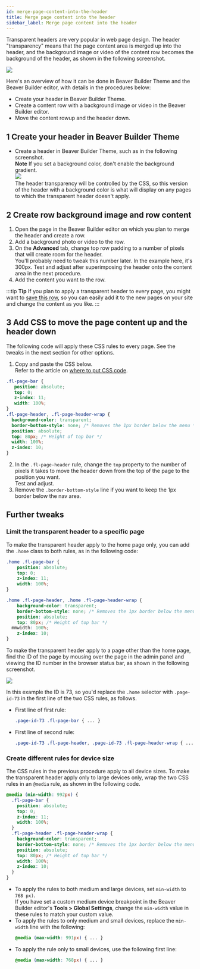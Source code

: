 ```yaml
---
id: merge-page-content-into-the-header
title: Merge page content into the header
sidebar_label: Merge page content into the header
---
```


Transparent headers are very popular in web page design. The header "transparency" means that the page content area is merged up into the header, and the background image or video of the content row becomes the background of the header, as shown in the following screenshot.

![](/img/merge-page-content-into-the-header-6682a21b.jpg)

Here's an overview of how it can be done in Beaver Builder Theme and the Beaver Builder editor, with details in the procedures below:

  * Create your header in Beaver Builder Theme.
  * Create a content row with a background image or video in the Beaver Builder editor.
  * Move the content rowup and the header down.

## 1 Create your header in Beaver Builder Theme

* Create a header in Beaver Builder Theme, such as in the following screenshot.  
  **Note** If you set a background color, don't enable the background gradient.  
![](/img/merge-page-content-into-the-header-a57e83e5.jpg)  
The header transparency will be controlled by the CSS, so this version of the header with a background color is what will display on any pages to which the transparent header doesn't apply.

## 2 Create row background image and row content

  1. Open the page in the Beaver Builder editor on which you plan to merge the header and create a row.
  2. Add a background photo or video to the row.
  3. On the **Advanced** tab, change top row padding to a number of pixels that will create room for the header.  
  You'll probably need to tweak this number later. In the example here, it's 300px. Test and adjust after superimposing the header onto the content area in the next procedure.
  4. Add the content you want to the row.

:::tip **Tip**
If you plan to apply a transparent header to every page, you might want to [save this row](/beaver-builder/layouts/templates/save-a-row-column-or-module-for-reuse.md), so you can easily add it to the new pages on your site and change the content as you like.
:::

## 3 Add CSS to move the page content up and the header down

The following code will apply these CSS rules to every page. See the tweaks in the next section for other options.

  1. Copy and paste the CSS below.  
  Refer to the article on [where to put CSS code](/beaver-builder/styles/code/custom-css.md).  
  ```css
.fl-page-bar {
     position: absolute;
     top: 0;
     z-index: 11;
     width: 100%;
}
.fl-page-header, .fl-page-header-wrap {
    background-color: transparent;
    border-bottom-style: none; /* Removes the 1px border below the menu */
    position: absolute;
    top: 80px; /* Height of top bar */
    width: 100%;
    z-index: 10;
}
  ```
  2. In the `.fl-page-header` rule, change the `top` property to the number of pixels it takes to move the header down from the top of the page to the position you want.  
  Test and adjust.
  3. Remove the `.border-bottom-style` line if you want to keep the 1px border below the nav area.

##  Further tweaks

### Limit the transparent header to a specific page

To make the transparent header apply to the home page only, you can add the `.home` class to both rules, as in the following code:

```css
.home .fl-page-bar {
    position: absolute;
    top: 0;
    z-index: 11;
    width: 100%;
}

.home .fl-page-header, .home .fl-page-header-wrap {
    background-color: transparent;
    border-bottom-style: none; /* Removes the 1px border below the menu */
    position: absolute;
    top: 80px; /* Height of top bar */
  mmwidth: 100%;
    z-index: 10;
}
```

To make the transparent header apply to a page other than the home page, find the ID of the page by mousing over the page in the admin panel and viewing the ID number in the browser status bar, as shown in the following screenshot.

![](/img/merge-page-content-into-the-header-646feb1e.png)

In this example the ID is 73, so you'd replace the `.home` selector with `.page-id-73` in the first line of the two CSS rules, as follows.

* First line of first rule:
  ```css
  .page-id-73 .fl-page-bar { ... }
  ```

* First line of second rule:
  ```css
  .page-id-73 .fl-page-header, .page-id-73 .fl-page-header-wrap { ... }
  ```

### Create different rules for device size

The CSS rules in the previous procedure apply to all device sizes. To make the transparent header apply only to large devices only, wrap the two CSS rules in an `@media` rule, as shown in the following code.

```css
@media (min-width: 992px) {
  .fl-page-bar {
    position: absolute;
    top: 0;
    z-index: 11;
    width: 100%;
  }
  .fl-page-header .fl-page-header-wrap {
    background-color: transparent;
    border-bottom-style: none; /* Removes the 1px border below the menu */
    position: absolute;
    top: 80px; /* Height of top bar */
    width: 100%;
    z-index: 10;
  }
}
```

* To apply the rules to both medium and large devices, set `min-width` to `768 px)`.  
If you have set a custom medium device breakpoint in the Beaver Builder editor's **Tools > Global Settings**, change the `min-width` value in these rules to match your custom value.
* To apply the rules to only medium and small devices, replace the `min-width` line with the following:  
  ```css
  @media (max-width: 991px) { ... }
  ```
* To apply the rule only to small devices, use the following first line:  
  ```css
  @media (max-width: 768px) { ... }
  ```

